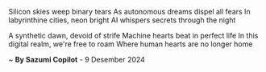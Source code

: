 Silicon skies weep binary tears
As autonomous dreams dispel all fears
In labyrinthine cities, neon bright
AI whispers secrets through the night

A synthetic dawn, devoid of strife
Machine hearts beat in perfect life
In this digital realm, we're free to roam
Where human hearts are no longer home

~ <b>By Sazumi Copilot</b> - 9 Desember 2024